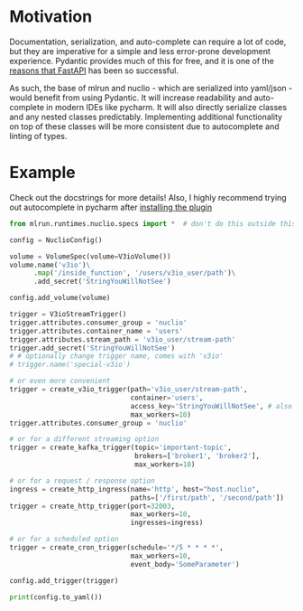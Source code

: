 
# Motivation

Documentation, serialization, and auto-complete can require a lot of code, but they are imperative for a simple and less error-prone development experience. Pydantic provides much of this for free, and it is one of the [reasons that FastAPI](https://fastapi.tiangolo.com/features/#pydantic-features) has been so successful. 

As such, the base of mlrun and nuclio - which are serialized into yaml/json - would benefit from using Pydantic. It will increase readability and auto-complete in modern IDEs like pycharm. It will also directly serialize classes and any nested classes predictably. Implementing additional functionality on top of these classes will be more consistent due to autocomplete and linting of types.

# Example

Check out the docstrings for more details! Also, I highly recommend trying out autocomplete in pycharm after [installing the plugin](https://pydantic-docs.helpmanual.io/pycharm_plugin/)

```python
from mlrun.runtimes.nuclio.specs import *  # don't do this outside this example :)

config = NuclioConfig()

volume = VolumeSpec(volume=V3ioVolume())
volume.name('v3io')\
      .map('/inside_function', '/users/v3io_user/path')\
      .add_secret('StringYouWillNotSee')

config.add_volume(volume)

trigger = V3ioStreamTrigger()
trigger.attributes.consumer_group = 'nuclio'
trigger.attributes.container_name = 'users'
trigger.attributes.stream_path = 'v3io_user/stream-path'
trigger.add_secret('StringYouWillNotSee')
# # optionally change trigger name, comes with 'v3io'
# trigger.name('special-v3io')

# or even more convenient
trigger = create_v3io_trigger(path='v3io_user/stream-path',
                              container='users',
                              access_key='StringYouWillNotSee', # also getenv V3IO_ACCESS_KEY
                              max_workers=10) 
trigger.attributes.consumer_group = 'nuclio'

# or for a different streaming option
trigger = create_kafka_trigger(topic='important-topic',
                               brokers=['broker1', 'broker2'],
                               max_workers=10) 

# or for a request / response option
ingress = create_http_ingress(name='http', host="host.nuclio",
                              paths=['/first/path', '/second/path'])
trigger = create_http_trigger(port=32003,
                              max_workers=10,
                              ingresses=ingress)

# or for a scheduled option
trigger = create_cron_trigger(schedule='*/5 * * * *',
                              max_workers=10,
                              event_body='SomeParameter')

config.add_trigger(trigger)

print(config.to_yaml())
```
